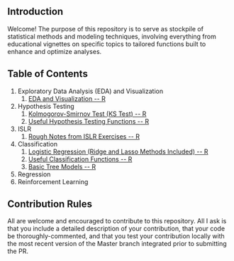 ## Introduction

Welcome! The purpose of this repository is to serve as stockpile of statistical methods and modeling techniques, involving everything from educational vignettes on specific topics to tailored functions built to enhance and optimize analyses. 

## Table of Contents

1. Exploratory Data Analysis (EDA) and Visualization
    1. [EDA and Visualization -- R](https://github.com/pmaji/stats-and-modeling/blob/master/eda-and-visualization/eda_and_visualization.md)
2. Hypothesis Testing
    1. [Kolmogorov-Smirnov Test (KS Test) -- R](https://github.com/pmaji/stats-and-modeling/blob/master/hypothesis-tests/ks_test.md)
    2. [Useful Hypothesis Testing Functions -- R](https://github.com/pmaji/stats-and-modeling/blob/master/hypothesis-tests/useful_hyp_test_functions.R)
3. ISLR
    1. [Rough Notes from ISLR Exercises -- R](https://github.com/pmaji/stats-and-modeling/blob/master/ISLR/islr_notebook.md)
4. Classification
    1. [Logistic Regression (Ridge and Lasso Methods Included) -- R](https://github.com/pmaji/stats-and-modeling/blob/master/classification/logit/logistic_regression.md)
    2. [Useful Classification Functions -- R](https://github.com/pmaji/stats-and-modeling/blob/master/classification/useful_classification_functions.R)
    2. [Basic Tree Models -- R](https://github.com/pmaji/stats-and-modeling/blob/master/classification/tree-methods/tree_methods.md)
5. Regression
6. Reinforcement Learning 

## Contribution Rules

All are welcome and encouraged to contribute to this repository. All I ask is that you include a detailed description of your contribution, that your code be thoroughly-commented, and that you test your contribution locally with the most recent version of the Master branch integrated prior to submitting the PR.

